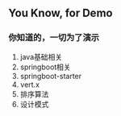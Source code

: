 ## You Know, for Demo
### 你知道的，一切为了演示

1. java基础相关
2. springboot相关
3. springboot-starter
4. vert.x
5. 排序算法
6. 设计模式
